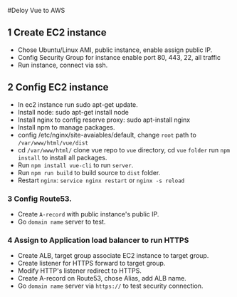 #Deloy Vue to AWS 

## 1 Create EC2 instance
-   Chose Ubuntu/Linux AMI, public instance, enable assign public IP.
-   Config Security Group for instance enable port 80, 443, 22, all traffic
-   Run instance, connect via ssh.
## 2 Config EC2 instance
-   In ec2 instance run sudo apt-get update.
-   Install node: sudo apt-get install node
-   Install nginx to config reserve proxy: sudo apt-install nginx
-   Install npm to manage packages.
-   config /etc/nginx/site-avaiables/default, change `root` path to `/var/www/html/vue/dist`
-   cd `/var/www/html/` clone vue repo to `vue` directory, cd `vue` `folder` run `npm install` to install all packages.
-   Run `npm install vue-cli` to run `server`.
-   Run `npm run build` to build source to `dist` folder.
-   Restart `nginx`: `service nginx restart` or `nginx -s reload`

### 3 Config Route53.
-   Create `A-record` with public instance's public IP.
-   Go `domain name` server to test.
### 4 Assign to Application load balancer to run HTTPS
-   Create ALB, target group associate EC2 instance to target group.
-   Create listener for HTTPS forward to target group.
-   Modify HTTP's listener redirect to HTTPS.
-   Create A-record on Route53, chose Alias, add ALB name.
-   Go `domain name` server via `https://` to test security connection.

